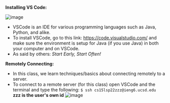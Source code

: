 **Installing VS Code:**

![image](https://user-images.githubusercontent.com/103149284/162326911-96750d4a-fac7-4714-9f0a-29eb302e6ea0.png)

* VSCode is an IDE for various programming languages such
as Java, Python, and alike.
* To install VSCode, go to this link: https://code.visualstudio.com/
and make sure the environment is setup for Java (if you use Java) in
both your computer and on VSCode.
* As said by others: _Start Early, Start Often!_

**Remotely Connecting:**


* In this class, we learn techniques/basics about
connecting remotely to a server.
* To connect to a remote server (for this class) open
VSCode and the terminal and type the following: 
`$ ssh cs15lsp22zzz@ieng6.ucsd.edu `
**zzz is the user's own id**
![image](https://user-images.githubusercontent.com/103149284/162327999-fb8d2976-1190-4024-a071-de27a8d3f8ae.png)

